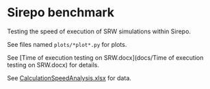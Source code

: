# Sirepo benchmark
Testing the speed of execution of SRW simulations within Sirepo.

See files named `plots/*plot*.py` for plots.

See [Time of execution testing on SRW.docx](docs/Time of execution testing on SRW.docx) for details.

See [CalculationSpeedAnalysis.xlsx](docs/CalculationSpeedAnalysis.xlsx) for data.
